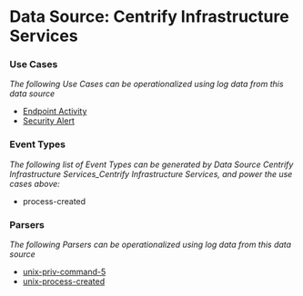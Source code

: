 Data Source: Centrify Infrastructure Services
=============================================

### Use Cases

_The following Use Cases can be operationalized using log data from this data source_

* [Endpoint Activity](usecase_endpoint_activity.md)
* [Security Alert](usecase_security_alert.md)


### Event Types

_The following list of Event Types can be generated by Data Source Centrify Infrastructure Services_Centrify Infrastructure Services, and power the use cases above:_

- process-created


### Parsers

_The following Parsers can be operationalized using log data from this data source_

* [unix-priv-command-5](parserContent_unix-priv-command-5.md)
* [unix-process-created](parserContent_unix-process-created.md)
